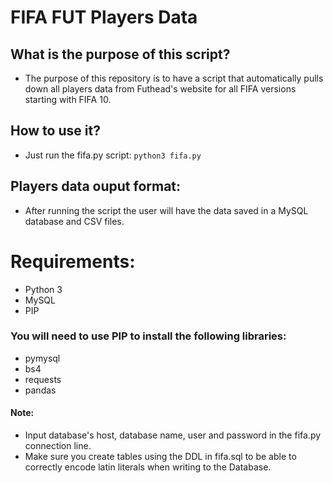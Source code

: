 # FIFA FUT Players Data
## What is the purpose of this script?
- The purpose of this repository is to have a script that automatically pulls down all players data from Futhead's website for all FIFA versions starting with FIFA 10.
## How to use it?
- Just run the fifa.py script:
`python3 fifa.py`
## Players data ouput format:
- After running the script the user will have the data saved in a MySQL database and CSV files.
# Requirements:
- Python 3
- MySQL
- PIP
### You will need to use PIP to install the following libraries:
- pymysql
- bs4
- requests
- pandas
#### Note:
- Input database's host, database name, user and password in the fifa.py connection line.
- Make sure you create tables using the DDL in fifa.sql to be able to correctly encode latin literals when writing to the Database.
